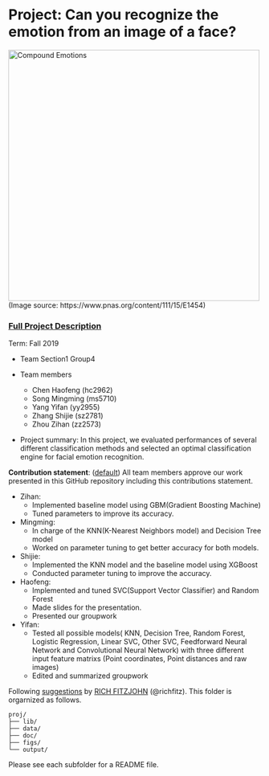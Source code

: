 # Project: Can you recognize the emotion from an image of a face? 
<img src="figs/CE.jpg" alt="Compound Emotions" width="500"/>
(Image source: https://www.pnas.org/content/111/15/E1454)

### [Full Project Description](doc/project3_desc.md)

Term: Fall 2019

+ Team Section1 Group4
+ Team members
	+ Chen Haofeng (hc2962)
	+ Song Mingming (ms5710)
	+ Yang Yifan (yy2955)
	+ Zhang Shijie (sz2781)
	+ Zhou Zihan (zz2573)

+ Project summary: In this project, we evaluated performances of several different classification methods and selected an optimal classification engine for facial emotion recognition. 
	

**Contribution statement**: ([default](doc/a_note_on_contributions.md)) All team members approve our work presented in this GitHub repository including this contributions statement. 

* Zihan:
  * Implemented baseline model using GBM(Gradient Boosting Machine)
  * Tuned parameters to improve its accuracy. 
* Mingming:
  * In charge of the KNN(K-Nearest Neighbors model) and Decision Tree model
  * Worked on parameter tuning to get better accuracy for both models. 
* Shijie:
  * Implemented the KNN model and the baseline model using XGBoost
  * Conducted parameter tuning to improve the accuracy. 
* Haofeng:
  * Implemented and tuned SVC(Support Vector Classifier) and Random Forest
  * Made slides for the presentation. 
  * Presented our groupwork
* Yifan:
  * Tested all possible models( KNN, Decision Tree, Random Forest, Logistic Regression, Linear SVC, Other SVC, Feedforward Neural Network and Convolutional Neural Network) with three different input feature matrixs (Point coordinates, Point distances and raw images)
  * Edited and summarized groupwork

Following [suggestions](http://nicercode.github.io/blog/2013-04-05-projects/) by [RICH FITZJOHN](http://nicercode.github.io/about/#Team) (@richfitz). This folder is orgarnized as follows.

```
proj/
├── lib/
├── data/
├── doc/
├── figs/
└── output/
```

Please see each subfolder for a README file.
